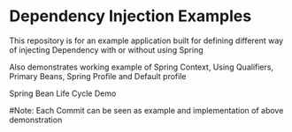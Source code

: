 # Dependency Injection Examples

This repository is for an example application built for defining different way of injecting Dependency with or without using Spring

Also demonstrates working example of Spring Context, Using Qualifiers, Primary Beans, Spring Profile and Default profile

Spring Bean Life Cycle Demo

#Note: Each Commit can be seen as example and implementation of above demonstration

